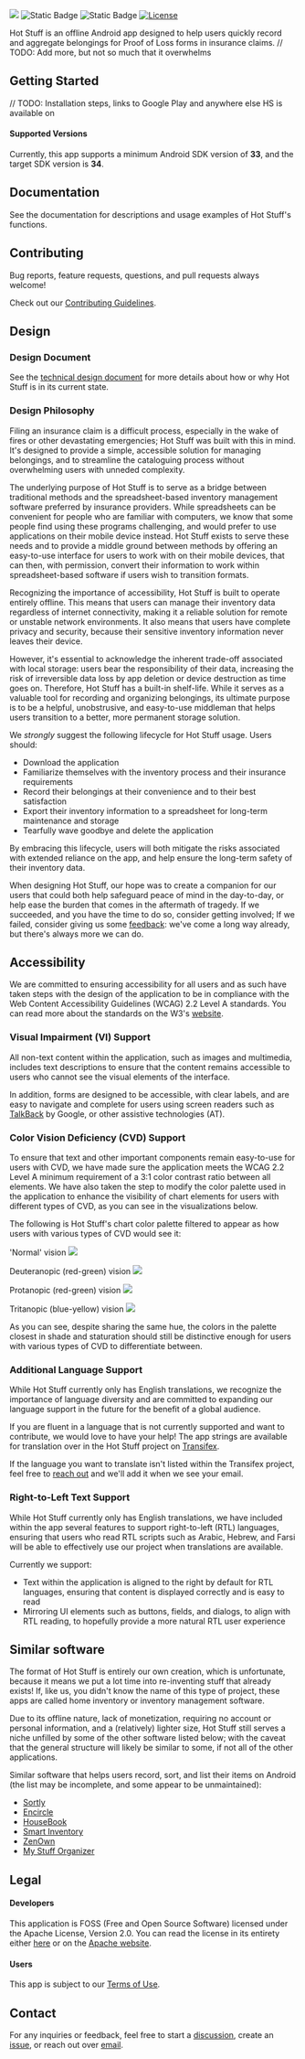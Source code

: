 ![](https://github.com/PamCatten/hot-stuff/blob/main/assets/banner.png)
![Static Badge](https://img.shields.io/badge/Release-1.0.0-%23F83839)
![Static Badge](https://img.shields.io/badge/API-33%2B-%2340B5F0)
[![License](https://img.shields.io/badge/License-Apache%202.0-%23FFA303)](http://www.apache.org/licenses/LICENSE-2.0.html)

Hot Stuff is an offline Android app designed to help users quickly record and aggregate belongings for Proof of Loss forms in insurance claims. 
// TODO: Add more, but not so much that it overwhelms

## Getting Started
// TODO: Installation steps, links to Google Play and anywhere else HS is available on

#### Supported Versions
Currently, this app supports a minimum Android SDK version of **33**, and the target SDK version is **34**.

## Documentation
See the documentation for descriptions and usage examples of Hot Stuff's functions.

## Contributing
Bug reports, feature requests, questions, and pull requests always welcome! 

Check out our [Contributing Guidelines](https://github.com/PamCatten/hot-stuff/blob/main/CONTRIBUTING.md).

## Design
### Design Document
See the [technical design document](https://docs.google.com/document/d/177xGpi3BK14RevmSoKWCA5AEw8B0tt4f7ILGGo3Y3MI/edit#heading=h.j040vupqoagj) for more details about how or why Hot Stuff is in its current state. 
### Design Philosophy
Filing an insurance claim is a difficult process, especially in the wake of fires or other devastating emergencies; Hot Stuff was built with this in mind.
It's designed to provide a simple, accessible solution for managing belongings, and to streamline the cataloguing process without overwhelming users with unneded complexity. 

The underlying purpose of Hot Stuff is to serve as a bridge between traditional methods and the spreadsheet-based inventory management software preferred by insurance providers. While spreadsheets can be convenient for people who are familiar with computers, we know that some people find using these programs challenging, and would prefer to use applications on their mobile device instead. Hot Stuff exists to serve these needs and to provide a middle ground between methods by offering an easy-to-use interface for users to work with on their mobile devices, that can then, with permission, convert their information to work within spreadsheet-based software if users wish to transition formats.

Recognizing the importance of accessibility, Hot Stuff is built to operate entirely offline. This means that users can manage their inventory data regardless of internet connectivity, making it a reliable solution for remote or unstable network environments. It also means that users have complete privacy and security, because their sensitive inventory information never leaves their device. 

However, it's essential to acknowledge the inherent trade-off associated with local storage: users bear the responsibility of their data, increasing the risk of irreversible data loss by app deletion or device destruction as time goes on. Therefore, Hot Stuff has a built-in shelf-life. While it serves as a valuable tool for recording and organizing belongings, its ultimate purpose is to be a helpful, unobstrusive, and easy-to-use middleman that helps users transition to a better, more permanent storage solution. 

We *strongly* suggest the following lifecycle for Hot Stuff usage. Users should: 
* Download the application
* Familiarize themselves with the inventory process and their insurance requirements
* Record their belongings at their convenience and to their best satisfaction
* Export their inventory information to a spreadsheet for long-term maintenance and storage
* Tearfully wave goodbye and delete the application

By embracing this lifecycle, users will both mitigate the risks associated with extended reliance on the app, and help ensure the long-term safety of their inventory data.

When designing Hot Stuff, our hope was to create a companion for our users that could both help safeguard peace of mind in the day-to-day, or help ease the burden that comes in the aftermath of tragedy. If we succeeded, and you have the time to do so, consider getting involved; If we failed, consider giving us some [feedback](https://github.com/PamCatten/hot-stuff/issues/new?assignees=&labels=enhancement&projects=&template=feature.md&title=%5BFEATURE%5D): we've come a long way already, but there's always more we can do.
## Accessibility
We are committed to ensuring accessibility for all users and as such have taken steps with the design of the application to be in compliance with the Web Content Accessibility Guidelines (WCAG) 2.2 Level A standards. You can read more about the standards on the W3's [website](https://www.w3.org/TR/WCAG22/).

### Visual Impairment (VI) Support
All non-text content within the application, such as images and multimedia, includes text descriptions to ensure that the content remains accessible to users who cannot see the visual elements of the interface. 

In addition, forms are designed to be accessible, with clear labels, and are easy to navigate and complete for users using screen readers such as [TalkBack](https://support.google.com/accessibility/android/topic/3529932?hl=en&ref_topic=9078845&sjid=8657868966461860489-NA) by Google, or other assistive technologies (AT).

### Color Vision Deficiency (CVD) Support
To ensure that text and other important components remain easy-to-use for users with CVD, we have made sure the application meets the WCAG 2.2 Level A minimum requirement of a 3:1 color contrast ratio between all elements. We have also taken the step to modify the color palette used in the application to enhance the visibility of chart elements for users with different types of CVD, as you can see in the visualizations below.

The following is Hot Stuff's chart color palette filtered to appear as how users with various types of CVD would see it:

'Normal' vision ![](https://github.com/PamCatten/hot-stuff/blob/main/assets/theme_normal.png)

Deuteranopic (red-green) vision ![](https://github.com/PamCatten/hot-stuff/blob/main/assets/theme_deuternanopia.png)

Protanopic (red-green) vision ![](https://github.com/PamCatten/hot-stuff/blob/main/assets/theme_protanopia.png)

Tritanopic (blue-yellow) vision ![](https://github.com/PamCatten/hot-stuff/blob/main/assets/theme_tritanopia.png)

As you can see, despite sharing the same hue, the colors in the palette closest in shade and staturation should still be distinctive enough for users with various types of CVD to differentiate between.

### Additional Language Support
While Hot Stuff currently only has English translations, we recognize the importance of language diversity and are committed to expanding our language support in the future for the benefit of a global audience. 

If you are fluent in a language that is not currently supported and want to contribute, we would love to have your help! The app strings are available for translation over in the Hot Stuff project on [Transifex](https://www.transifex.com/pamcatten/hot-stuff/). 

If the language you want to translate isn't listed within the Transifex project, feel free to [reach out](mailto:campatten.dev@outlook.com) and we'll add it when we see your email.

### Right-to-Left Text Support
While Hot Stuff currently only has English translations, we have included within the app several features to support right-to-left (RTL) languages, ensuring that users who read RTL scripts such as Arabic, Hebrew, and Farsi will be able to effectively use our project when translations are available.

Currently we support:
* Text within the application is aligned to the right by default for RTL languages, ensuring that content is displayed correctly and is easy to read
* Mirroring UI elements such as buttons, fields, and dialogs, to align with RTL reading, to hopefully provide a more natural RTL user experience

## Similar software
The format of Hot Stuff is entirely our own creation, which is unfortunate, because it means we put a lot time into re-inventing stuff that already exists! If, like us, you didn't know the name of this type of project, these apps are called home inventory or inventory management software. 

Due to its offline nature, lack of monetization, requiring no account or personal information, and a (relatively) lighter size, Hot Stuff still serves a niche unfilled by some of the other software listed below; with the caveat that the general structure will likely be similar to some, if not all of the other applications.  

Similar software that helps users record, sort, and list their items on Android (the list may be incomplete, and some appear to be unmaintained):
* [Sortly](https://play.google.com/store/apps/details?id=com.sortly.mythings&pcampaignid=web_share)
* [Encircle](https://play.google.com/store/apps/details?id=com.encircle&pcampaignid=web_share)
* [HouseBook](https://play.google.com/store/apps/details?id=chenige.chkchk.wairz&pcampaignid=web_share)
* [Smart Inventory](https://play.google.com/store/apps/details?id=com.nonzeroapps.android.smartinventory&pcampaignid=web_share)
* [ZenOwn](https://play.google.com/store/apps/details?id=com.zenown.app&hl=en&gl=US)
* [My Stuff Organizer](https://play.google.com/store/apps/details?id=com.ebizzapps.mystufforganizer&hl=en&gl=US)

## Legal
#### Developers
This application is FOSS (Free and Open Source Software) licensed under the Apache License, Version 2.0. You can read the license in its entirety either [here](https://github.com/PamCatten/hot-stuff/blob/main/LICENSE) or on the [Apache website](https://www.apache.org/licenses/LICENSE-2.0).
#### Users
This app is subject to our [Terms of Use](https://github.com/PamCatten/hot-stuff/blob/main/TERMS).


## Contact
For any inquiries or feedback, feel free to start a [discussion](https://github.com/PamCatten/hot-stuff/discussions), create an [issue](https://github.com/PamCatten/hot-stuff/issues), or reach out over [email](mailto:campatten.dev@outlook.com).
